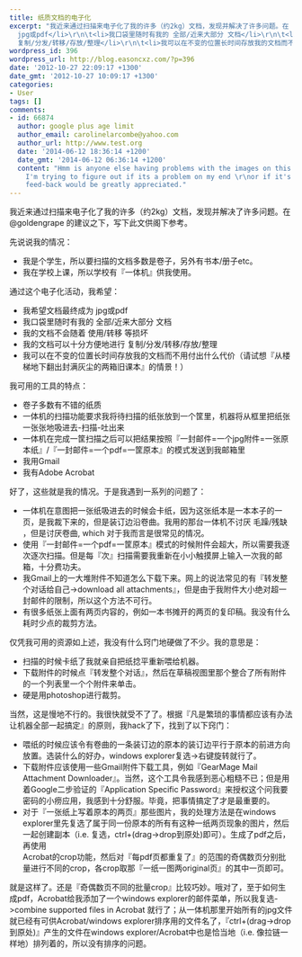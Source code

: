 ```yaml
---
title: 纸质文档的电子化
excerpt: "我近来通过扫描来电子化了我的许多（约2kg）文档，发现并解决了许多问题。在 @goldengrape 的建议之下，写下此文供阁下参考。\r\n\r\n先说说我的情况：\r\n<ul>\r\n\t<li>我是个学生，所以要扫描的文档多数是卷子，另外有书本/册子etc。</li>\r\n\t<li>我在学校上课，所以学校有『一体机』供我使用。</li>\r\n</ul>\r\n通过这个电子化活动，我希望：\r\n<ul>\r\n\t<li>我希望文档最终成为
  jpg或pdf</li>\r\n\t<li>我口袋里随时有我的 全部/近来大部分 文档</li>\r\n\t<li>我的文档不会随着 使用/转移 等损坏</li>\r\n\t<li>我的文档可以十分方便地进行
  复制/分发/转移/存放/整理</li>\r\n\t<li>我可以在不变的位置长时间存放我的文档而不用付出什么代价（请试想『从楼梯地下翻出封满灰尘的两箱旧课本』的情景！）</li>\r\n</ul>\r\n我可用的工具的特点：\r\n<ul>\r\n\t<li>卷子多数有不错的纸质</li>\r\n\t<li>一体机的扫描功能要求我将待扫描的纸张放到一个筐里，机器将从框里把纸张一张张地吸进去-扫描-吐出来"
wordpress_id: 396
wordpress_url: http://blog.easoncxz.com/?p=396
date: '2012-10-27 22:09:17 +1300'
date_gmt: '2012-10-27 10:09:17 +1300'
categories:
- User
tags: []
comments:
- id: 66874
  author: google plus age limit
  author_email: carolinelarcombe@yahoo.com
  author_url: http://www.test.org
  date: '2014-06-12 18:36:14 +1200'
  date_gmt: '2014-06-12 06:36:14 +1200'
  content: "Hmm is anyone else having problems with the images on this blog \r\nloading?
    I'm trying to figure out if its a problem on my end \r\nor if it's the blog. Any
    feed-back would be greatly appreciated."
---
```

<p>我近来通过扫描来电子化了我的许多（约2kg）文档，发现并解决了许多问题。在 @goldengrape 的建议之下，写下此文供阁下参考。</p>
<p>先说说我的情况：</p>
<ul>
<li>我是个学生，所以要扫描的文档多数是卷子，另外有书本/册子etc。</li>
<li>我在学校上课，所以学校有『一体机』供我使用。</li>
</ul>
<p>通过这个电子化活动，我希望：</p>
<ul>
<li>我希望文档最终成为 jpg或pdf</li>
<li>我口袋里随时有我的 全部/近来大部分 文档</li>
<li>我的文档不会随着 使用/转移 等损坏</li>
<li>我的文档可以十分方便地进行 复制/分发/转移/存放/整理</li>
<li>我可以在不变的位置长时间存放我的文档而不用付出什么代价（请试想『从楼梯地下翻出封满灰尘的两箱旧课本』的情景！）</li>
</ul>
<p>我可用的工具的特点：</p>
<ul>
<li>卷子多数有不错的纸质</li>
<li>一体机的扫描功能要求我将待扫描的纸张放到一个筐里，机器将从框里把纸张一张张地吸进去-扫描-吐出来<a id="more"></a><a id="more-396"></a></li>
<li>一体机在完成一筐扫描之后可以把结果按照『一封邮件=一个jpg附件=一张原本纸』/『一封邮件=一个pdf=一筐原本』的模式发送到我邮箱里</li>
<li>我用Gmail</li>
<li>我有Adobe Acrobat</li>
</ul>
<p>好了，这些就是我的情况。于是我遇到一系列的问题了：</p>
<ul>
<li>一体机在意图把一张纸吸进去的时候会卡纸，因为这张纸本是一本本子的一页，是我裁下来的，但是装订边沿卷曲。我用的那台一体机不讨厌 毛躁/残缺 ，但是讨厌卷曲, which 对于我而言是很常见的情况。</li>
<li>使用『一封邮件=一个pdf=一筐原本』模式的时候附件会超大，所以需要我逐次逐次扫描。但是每『次』扫描需要我重新在小小触摸屏上输入一次我的邮箱，十分费功夫。</li>
<li>我Gmail上的一大堆附件不知道怎么下载下来。网上的说法常见的有『转发整个对话给自己-&gt;download all attachments』，但是由于我附件大小绝对超一封邮件的限制，所以这个方法不可行。</li>
<li>有很多纸张上面有两页内容的，例如一本书摊开的两页的复印稿。我没有什么耗时少点的裁剪方法。</li>
</ul>
<p>仅凭我可用的资源如上述，我没有什么窍门地硬做了不少。我的意思是：</p>
<ul>
<li>扫描的时候卡纸了我就亲自把纸捻平重新喂给机器。</li>
<li>下载附件的时候点『转发整个对话』，然后在草稿视图里那个整合了所有附件的一个列表里一个个附件来单击。</li>
<li>硬是用photoshop进行裁剪。</li>
</ul>
<p>当然，这是慢地不行的。我很快就受不了了。根据『凡是繁琐的事情都应该有办法让机器全部一起搞定』的原则，我hack了下，找到了以下窍门：</p>
<ul>
<li>喂纸的时候应该令有卷曲的一条装订边的原本的装订边平行于原本的前进方向放置。选装什么的好办，windows explorer复选-&gt;右键旋转就行了。</li>
<li>下载附件应该使用一些Gmail附件下载工具，例如『GearMage Mail Attachment Downloader』。当然，这个工具令我感到恶心粗糙不已；但是用着Google二步验证的『Application Specific Password』来授权这个问我要密码的小痨应用，我感到十分舒服。毕竟，把事情搞定了才是最重要的。</li>
<li>对于『一张纸上写着原本的两页』那些图片，我的处理方法是在windows explorer里先复选了属于同一份原本的所有有这种一纸两页现象的图片，然后一起创建副本（i.e. 复选，ctrl+(drag-&gt;drop到原处)即可）。生成了pdf之后，再使用<br />
Acrobat的crop功能，然后对『每pdf页都重复了』的范围的奇偶数页分别批量进行不同的crop，各crop取那『一纸一图两original页』的其中一页即可。</li>
</ul>
<p>就是这样了。还是『奇偶数页不同的批量crop』比较巧妙。哦对了，至于如何生成pdf，Acrobat给我添加了一个windows explorer的邮件菜单，所以我复选-&gt;combine supported files in Acrobat 就行了；从一体机那里开始所有的jpg文件就已经有可供Acrobat/windows explorer排序用的文件名了，『ctrl+(drag-&gt;drop到原处)』产生的文件在windows explorer/Acrobat中也是恰当地（i.e. 像拉链一样地）排列着的，所以没有排序的问题。</p>
